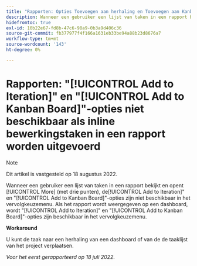 ```yaml
---
title: "Rapporten: Opties Toevoegen aan herhaling en Toevoegen aan Kanban Board is niet beschikbaar bij inline bewerkingstaken in een rapport."
description: Wanneer een gebruiker een lijst van taken in een rapport bekijkt en opent [!UICONTROL More] (met drie punten) [!UICONTROL Add to Iteration] en [!UICONTROL Add to Kanban Board] zijn niet beschikbaar in het vervolgkeuzemenu. Als het rapport wordt weergegeven op een dashboard, wordt het [!UICONTROL Add to Iteration] en [!UICONTROL Add to Kanban Board] zijn beschikbaar in het vervolgkeuzemenu.
hidefromtoc: true
exl-id: 10b22e67-fd8b-47c6-98a9-0b3a9d406c36
source-git-commit: fb377977f4f166a1631eb33be94a88b23d8676a7
workflow-type: tm+mt
source-wordcount: '143'
ht-degree: 0%

---
```



# Rapporten: &quot;[!UICONTROL Add to Iteration]&quot; en &quot;[!UICONTROL Add to Kanban Board]&quot;-opties niet beschikbaar als inline bewerkingstaken in een rapport worden uitgevoerd

>[!NOTE]
>
>Dit artikel is vastgesteld op 18 augustus 2022.

Wanneer een gebruiker een lijst van taken in een rapport bekijkt en opent [!UICONTROL More] (met drie punten), de[!UICONTROL Add to Iteration]&quot; en &quot;[!UICONTROL Add to Kanban Board]&quot;-opties zijn niet beschikbaar in het vervolgkeuzemenu. Als het rapport wordt weergegeven op een dashboard, wordt &quot;[!UICONTROL Add to Iteration]&quot; en &quot;[!UICONTROL Add to Kanban Board]&quot;-opties zijn beschikbaar in het vervolgkeuzemenu.

**Workaround**

U kunt de taak naar een herhaling van een dashboard of van de de taaklijst van het project verplaatsen.

_Voor het eerst gerapporteerd op 18 juli 2022._
